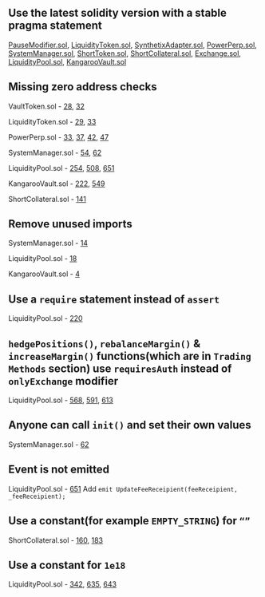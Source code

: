 ## Use the latest solidity version with a stable pragma statement
[PauseModifier.sol](https://github.com/code-423n4/2023-03-polynomial/blob/main/src/utils/PauseModifier.sol#L3), [LiquidityToken.sol](https://github.com/code-423n4/2023-03-polynomial/blob/main/src/LiquidityToken.sol#L2), [SynthetixAdapter.sol](https://github.com/code-423n4/2023-03-polynomial/blob/main/src/SynthetixAdapter.sol#L2), [PowerPerp.sol](https://github.com/code-423n4/2023-03-polynomial/blob/main/src/PowerPerp.sol#L2), [SystemManager.sol](https://github.com/code-423n4/2023-03-polynomial/blob/main/src/SystemManager.sol#L2), [ShortToken.sol](https://github.com/code-423n4/2023-03-polynomial/blob/main/src/ShortToken.sol#L2), [ShortCollateral.sol](), [Exchange.sol](https://github.com/code-423n4/2023-03-polynomial/blob/main/src/Exchange.sol#L2), [LiquidityPool.sol](https://github.com/code-423n4/2023-03-polynomial/blob/main/src/LiquidityPool.sol#L2), [KangarooVault.sol](https://github.com/code-423n4/2023-03-polynomial/blob/main/src/KangarooVault.sol#L2)


## Missing zero address checks
VaultToken.sol - [28](https://github.com/code-423n4/2023-03-polynomial/blob/main/src/VaultToken.sol#L28), [32](https://github.com/code-423n4/2023-03-polynomial/blob/main/src/VaultToken.sol#L32)

LiquidityToken.sol - [29](https://github.com/code-423n4/2023-03-polynomial/blob/main/src/LiquidityToken.sol#L29), [33](https://github.com/code-423n4/2023-03-polynomial/blob/main/src/LiquidityToken.sol#L33)

PowerPerp.sol - [33](https://github.com/code-423n4/2023-03-polynomial/blob/main/src/PowerPerp.sol#L33), [37](https://github.com/code-423n4/2023-03-polynomial/blob/main/src/PowerPerp.sol#L37), [42](https://github.com/code-423n4/2023-03-polynomial/blob/main/src/PowerPerp.sol#L42), [47](https://github.com/code-423n4/2023-03-polynomial/blob/main/src/PowerPerp.sol#L47)

SystemManager.sol - [54](https://github.com/code-423n4/2023-03-polynomial/blob/main/src/SystemManager.sol#L54-L57), [62](https://github.com/code-423n4/2023-03-polynomial/blob/main/src/SystemManager.sol#L62-L81)

LiquidityPool.sol - [254](https://github.com/code-423n4/2023-03-polynomial/blob/main/src/LiquidityPool.sol#L254), [508](https://github.com/code-423n4/2023-03-polynomial/blob/main/src/LiquidityPool.sol#L508), [651](https://github.com/code-423n4/2023-03-polynomial/blob/main/src/LiquidityPool.sol#L651)

KangarooVault.sol - [222](https://github.com/code-423n4/2023-03-polynomial/blob/main/src/KangarooVault.sol#L222), [549](https://github.com/code-423n4/2023-03-polynomial/blob/main/src/KangarooVault.sol#L549)

ShortCollateral.sol - [141](https://github.com/code-423n4/2023-03-polynomial/blob/main/src/ShortCollateral.sol#L141)

## Remove unused imports
SystemManager.sol - [14](https://github.com/code-423n4/2023-03-polynomial/blob/main/src/SystemManager.sol#L14)

LiquidityPool.sol - [18](https://github.com/code-423n4/2023-03-polynomial/blob/main/src/LiquidityPool.sol#L18)

KangarooVault.sol - [4](https://github.com/code-423n4/2023-03-polynomial/blob/main/src/KangarooVault.sol#L4)

## Use a `require` statement instead of `assert`
LiquidityPool.sol - [220](https://github.com/code-423n4/2023-03-polynomial/blob/main/src/LiquidityPool.sol#L220)

## `hedgePositions()`, `rebalanceMargin()` & `increaseMargin()` functions(which are in `Trading Methods` section) use `requiresAuth` instead of `onlyExchange` modifier
LiquidityPool.sol - [568](https://github.com/code-423n4/2023-03-polynomial/blob/main/src/LiquidityPool.sol#L568), [591](https://github.com/code-423n4/2023-03-polynomial/blob/main/src/LiquidityPool.sol#L591), [613](https://github.com/code-423n4/2023-03-polynomial/blob/main/src/LiquidityPool.sol#L613)

## Anyone can call `init()` and set their own values
SystemManager.sol - [62](https://github.com/code-423n4/2023-03-polynomial/blob/main/src/SystemManager.sol#L62-L70)

## Event is not emitted
LiquidityPool.sol - [651](https://github.com/code-423n4/2023-03-polynomial/blob/main/src/LiquidityPool.sol#L651)
Add `emit UpdateFeeReceipient(feeReceipient, _feeReceipient);`

## Use a constant(for example `EMPTY_STRING`) for `“”`
ShortCollateral.sol - [160](https://github.com/code-423n4/2023-03-polynomial/blob/main/src/ShortCollateral.sol#L160), [183](https://github.com/code-423n4/2023-03-polynomial/blob/main/src/ShortCollateral.sol#L183)

## Use a constant for `1e18`
LiquidityPool.sol - [342](https://github.com/code-423n4/2023-03-polynomial/blob/main/src/LiquidityPool.sol#L342), [635](https://github.com/code-423n4/2023-03-polynomial/blob/main/src/LiquidityPool.sol#L635), [643](https://github.com/code-423n4/2023-03-polynomial/blob/main/src/LiquidityPool.sol#L643)